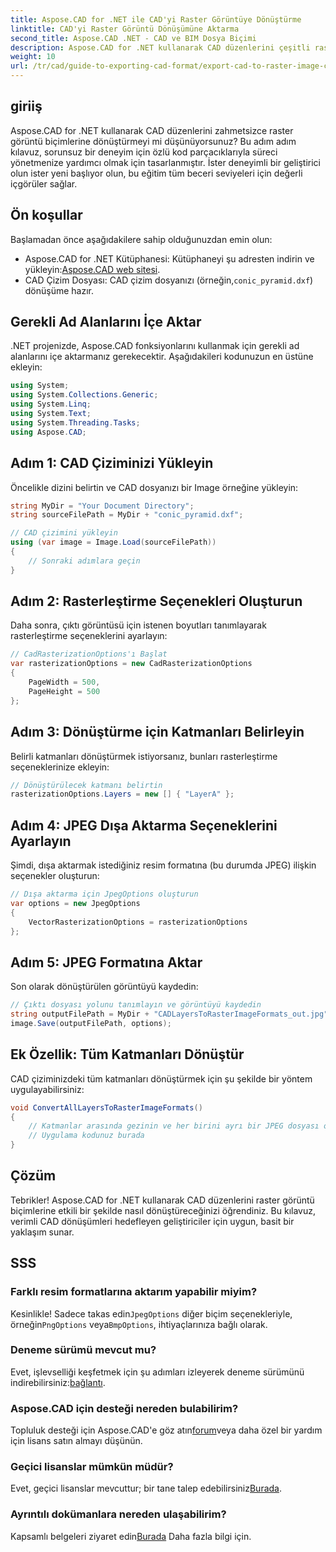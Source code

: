 ```yaml
---
title: Aspose.CAD for .NET ile CAD'yi Raster Görüntüye Dönüştürme
linktitle: CAD'yi Raster Görüntü Dönüşümüne Aktarma
second_title: Aspose.CAD .NET - CAD ve BIM Dosya Biçimi
description: Aspose.CAD for .NET kullanarak CAD düzenlerini çeşitli raster görüntü biçimlerine nasıl verimli bir şekilde dönüştüreceğinizi öğrenin. Bu kapsamlı kılavuz, sizi net kodla süreçte yönlendirir.
weight: 10
url: /tr/cad/guide-to-exporting-cad-format/export-cad-to-raster-image-conversion/
---
```

## giriiş

Aspose.CAD for .NET kullanarak CAD düzenlerini zahmetsizce raster görüntü biçimlerine dönüştürmeyi mi düşünüyorsunuz? Bu adım adım kılavuz, sorunsuz bir deneyim için özlü kod parçacıklarıyla süreci yönetmenize yardımcı olmak için tasarlanmıştır. İster deneyimli bir geliştirici olun ister yeni başlıyor olun, bu eğitim tüm beceri seviyeleri için değerli içgörüler sağlar.

## Ön koşullar

Başlamadan önce aşağıdakilere sahip olduğunuzdan emin olun:

- Aspose.CAD for .NET Kütüphanesi: Kütüphaneyi şu adresten indirin ve yükleyin:[Aspose.CAD web sitesi](https://releases.aspose.com/cad/net/).
-  CAD Çizim Dosyası: CAD çizim dosyanızı (örneğin,`conic_pyramid.dxf`) dönüşüme hazır.

## Gerekli Ad Alanlarını İçe Aktar

.NET projenizde, Aspose.CAD fonksiyonlarını kullanmak için gerekli ad alanlarını içe aktarmanız gerekecektir. Aşağıdakileri kodunuzun en üstüne ekleyin:

```csharp
using System;
using System.Collections.Generic;
using System.Linq;
using System.Text;
using System.Threading.Tasks;
using Aspose.CAD;
```

## Adım 1: CAD Çiziminizi Yükleyin

Öncelikle dizini belirtin ve CAD dosyanızı bir Image örneğine yükleyin:

```csharp
string MyDir = "Your Document Directory";
string sourceFilePath = MyDir + "conic_pyramid.dxf";

// CAD çizimini yükleyin
using (var image = Image.Load(sourceFilePath))
{
    // Sonraki adımlara geçin
}
```

## Adım 2: Rasterleştirme Seçenekleri Oluşturun

Daha sonra, çıktı görüntüsü için istenen boyutları tanımlayarak rasterleştirme seçeneklerini ayarlayın:

```csharp
// CadRasterizationOptions'ı Başlat
var rasterizationOptions = new CadRasterizationOptions
{
    PageWidth = 500,
    PageHeight = 500
};
```

## Adım 3: Dönüştürme için Katmanları Belirleyin

Belirli katmanları dönüştürmek istiyorsanız, bunları rasterleştirme seçeneklerinize ekleyin:

```csharp
// Dönüştürülecek katmanı belirtin
rasterizationOptions.Layers = new [] { "LayerA" };
```

## Adım 4: JPEG Dışa Aktarma Seçeneklerini Ayarlayın

Şimdi, dışa aktarmak istediğiniz resim formatına (bu durumda JPEG) ilişkin seçenekler oluşturun:

```csharp
// Dışa aktarma için JpegOptions oluşturun
var options = new JpegOptions
{
    VectorRasterizationOptions = rasterizationOptions
};
```

## Adım 5: JPEG Formatına Aktar

Son olarak dönüştürülen görüntüyü kaydedin:

```csharp
// Çıktı dosyası yolunu tanımlayın ve görüntüyü kaydedin
string outputFilePath = MyDir + "CADLayersToRasterImageFormats_out.jpg";
image.Save(outputFilePath, options);
```

## Ek Özellik: Tüm Katmanları Dönüştür

CAD çiziminizdeki tüm katmanları dönüştürmek için şu şekilde bir yöntem uygulayabilirsiniz:

```csharp
void ConvertAllLayersToRasterImageFormats()
{
    // Katmanlar arasında gezinin ve her birini ayrı bir JPEG dosyası olarak kaydedin
    // Uygulama kodunuz burada
}
```

## Çözüm

Tebrikler! Aspose.CAD for .NET kullanarak CAD düzenlerini raster görüntü biçimlerine etkili bir şekilde nasıl dönüştüreceğinizi öğrendiniz. Bu kılavuz, verimli CAD dönüşümleri hedefleyen geliştiriciler için uygun, basit bir yaklaşım sunar.

## SSS

### Farklı resim formatlarına aktarım yapabilir miyim?

 Kesinlikle! Sadece takas edin`JpegOptions` diğer biçim seçenekleriyle, örneğin`PngOptions` veya`BmpOptions`, ihtiyaçlarınıza bağlı olarak.

### Deneme sürümü mevcut mu?

 Evet, işlevselliği keşfetmek için şu adımları izleyerek deneme sürümünü indirebilirsiniz:[bağlantı](https://releases.aspose.com/cad/net/).

### Aspose.CAD için desteği nereden bulabilirim?

 Topluluk desteği için Aspose.CAD'e göz atın[forum](https://forum.aspose.com/c/cad/19)veya daha özel bir yardım için lisans satın almayı düşünün.

### Geçici lisanslar mümkün müdür?

 Evet, geçici lisanslar mevcuttur; bir tane talep edebilirsiniz[Burada](https://purchase.conholdate.com/temporary-license/).

### Ayrıntılı dokümanlara nereden ulaşabilirim?

 Kapsamlı belgeleri ziyaret edin[Burada](https://reference.aspose.com/cad/net/) Daha fazla bilgi için.